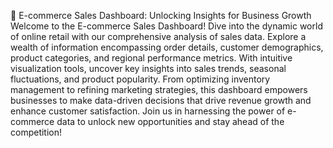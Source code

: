 🛒 E-commerce Sales Dashboard: Unlocking Insights for Business Growth
Welcome to the E-commerce Sales Dashboard! Dive into the dynamic world of online retail with our comprehensive analysis of sales data. Explore a wealth of information encompassing order details, customer demographics, product categories, and regional performance metrics. With intuitive visualization tools, uncover key insights into sales trends, seasonal fluctuations, and product popularity. From optimizing inventory management to refining marketing strategies, this dashboard empowers businesses to make data-driven decisions that drive revenue growth and enhance customer satisfaction. Join us in harnessing the power of e-commerce data to unlock new opportunities and stay ahead of the competition!
